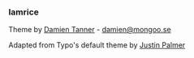 ### Iamrice

Theme by [Damien Tanner][1] - damien@mongoo.se

Adapted from Typo's default theme by [Justin Palmer][2]

[1]: http://mongoo.se/ "mongoo.se"
[2]: http://www.encytemedia.com/ "Encyte Media"